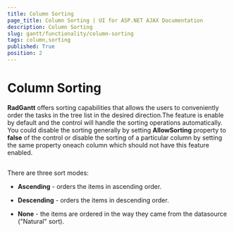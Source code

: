 ```yaml
---
title: Column Sorting
page_title: Column Sorting | UI for ASP.NET AJAX Documentation
description: Column Sorting
slug: gantt/functionality/column-sorting
tags: column,sorting
published: True
position: 2
---
```


# Column Sorting



__RadGantt__ offers sorting capabilities that allows the users to conveniently order the tasks in the tree list in the desired direction.The feature is enable by default and the control will handle the sorting operations automatically. You could disable the sorting generally by setting __AllowSorting__ property to __false__ of the control or disable the sorting of a particular column by setting the same property oneach column which should not have this feature enabled.

## 

There are three sort modes:

* __Ascending__ - orders the items in ascending order.

* __Descending__ - orders the items in descending order.

* __None__ - the items are ordered in the way they came from the datasource ("Natural" sort).
